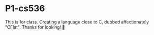 # P1-cs536
This is for class. Creating a language close to C, dubbed affectionately "CFlat".
Thanks for looking! :penguin:
